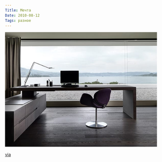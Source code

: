 ```yaml
---
Title: Мечта
Date: 2010-08-12
Tags: разное
---
```


![Desk](images/desk.jpg)

[via][]

[via]: http://simpledesks.tumblr.com/post/936651796/just-one-i-stumbled-across